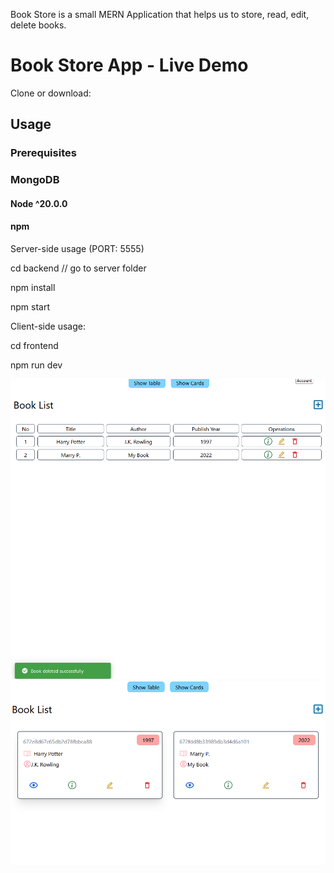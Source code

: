 Book Store is a small MERN Application that helps us to store, read, edit, delete books.

<h1>Book Store App - Live Demo</h1>

Clone or download:

<h2>Usage</h2>
<h3>Prerequisites</h3>

<h3>MongoDB</h3>
<h4>Node ^20.0.0</h4>
<h4>npm</h4>

Server-side usage (PORT: 5555)

<p>cd backend   // go to server folder </p>
<p> npm install   </p>
<p> npm start</p>

Client-side usage:
<p>cd frontend</p>
<p>npm run dev</p>

<img src="./bookStore 1.png">
<img src="./bookStore2.png">
